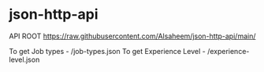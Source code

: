 # json-http-api

API ROOT https://raw.githubusercontent.com/Alsaheem/json-http-api/main/

To get Job types - /job-types.json
To get Experience Level - /experience-level.json


